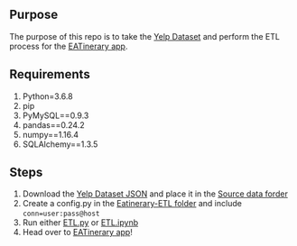 ## Purpose
The purpose of this repo is to take the [Yelp Dataset](https://www.yelp.com/dataset/download) and perform the ETL process for the [EATinerary app](https://github.com/TotalEntropy/EATinerary.git).

## Requirements
1. Python=3.6.8
2. pip
3. PyMySQL==0.9.3
4. pandas==0.24.2
5. numpy==1.16.4
6. SQLAlchemy==1.3.5

## Steps
1. Download the [Yelp Dataset JSON](https://www.yelp.com/dataset/download) and place it in the [Source data forder](https://github.com/TotalEntropy/Eatinerary-ETL/tree/master/sourceData)
2. Create a config.py in the [Eatinerary-ETL folder](https://github.com/TotalEntropy/Eatinerary-ETL) and include ```conn=user:pass@host```
3. Run either [ETL.py](https://github.com/TotalEntropy/Eatinerary-ETL/blob/master/ETL.py) or [ETL.ipynb](https://github.com/TotalEntropy/Eatinerary-ETL/blob/master/ETL.ipynb)
4. Head over to [EATinerary app](https://github.com/TotalEntropy/EATinerary.git)!
